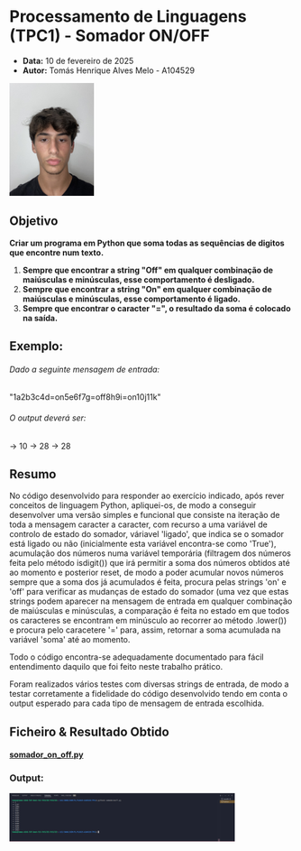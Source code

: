 <!-- 

O manifesto deverá ter a seguinte estrutura: título, data, autor (nome, número e foto), resumo (lista de parágrafos descrevendo sucintamente em que consistiu o trabalho), lista de resultados (lista com apontadores para os ficheiros resultantes);

-->


# Processamento de Linguagens (TPC1) - Somador ON/OFF
- **Data:** 10 de fevereiro de 2025
- **Autor:** Tomás Henrique Alves Melo - A104529 

<img src="../assets/perfil.jpg" alt="A104529 - Tomás Melo" width="150">

## Objetivo 

**Criar um programa em Python que soma todas as sequências de digitos que encontre num texto.**
1. **Sempre que encontrar a string "Off" em qualquer combinação de maiúsculas e minúsculas, esse comportamento é desligado.**
2. **Sempre que encontrar a string "On" em qualquer combinação de maiúsculas e minúsculas, esse comportamento é ligado.**
3. **Sempre que encontrar o caracter "=", o resultado da soma é colocado na saída.**

## Exemplo: 

###### Dado a seguinte mensagem de entrada: 
"1a2b3c4d=on5e6f7g=off8h9i=on10j11k"

###### O output deverá ser: 

-> 10
-> 28
-> 28

## Resumo



No código desenvolvido para responder ao exercício indicado, após rever conceitos de linguagem Python, apliquei-os, de modo a conseguir desenvolver uma versão simples e funcional que consiste na iteração de toda a mensagem caracter a caracter, com recurso a uma variável de controlo de estado do somador, váriavel 'ligado', que indica se o somador está ligado ou não (inicialmente esta variável encontra-se como 'True'), acumulação dos números numa variável temporária (filtragem dos números feita pelo método isdigit()) que irá permitir a soma dos números obtidos até ao momento e posterior reset, de modo a poder acumular novos números sempre que a soma dos já acumulados é feita, procura pelas strings 'on' e 'off' para verificar as mudanças de estado do somador (uma vez que estas strings podem aparecer na mensagem de entrada em qualquer combinação de maiúsculas e minúsculas, a comparação é feita no estado em que todos os caracteres se encontram em minúsculo ao recorrer ao método .lower()) e procura pelo caracetere '=' para, assim, retornar a soma acumulada na variável 'soma' até ao momento. 

Todo o código encontra-se adequadamente documentado para fácil entendimento daquilo que foi feito neste trabalho prático. 

Foram realizados vários testes com diversas strings de entrada, de modo a testar corretamente a fidelidade do código desenvolvido tendo em conta o output esperado para cada tipo de mensagem de entrada escolhida.

## Ficheiro & Resultado Obtido 

#### [somador_on_off.py](./somador_on_off.py)
### Output:
<img src="../assets/TPC1_output_v1.png" alt="Output v2" width="400">
